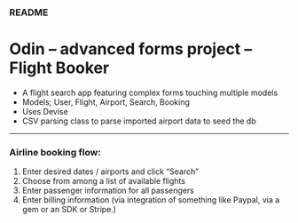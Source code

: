 ### README

# Odin – advanced forms project – Flight Booker

- A flight search app featuring complex forms touching multiple models
- Models; User, Flight, Airport, Search, Booking
- Uses Devise
- CSV parsing class to parse imported airport data to seed the db

---

### Airline booking flow:

1. Enter desired dates / airports and click “Search”
2. Choose from among a list of available flights
3. Enter passenger information for all passengers
4. Enter billing information (via integration of something like Paypal, via a gem or an SDK or Stripe.)